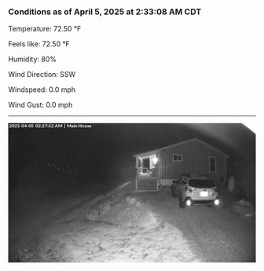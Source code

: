 ### Conditions as of April 5, 2025 at 2:33:08 AM CDT 

Temperature: 72.50 &deg;F

Feels like: 72.50 &deg;F

Humidity: 80%

Wind Direction: SSW

Windspeed: 0.0 mph

Wind Gust: 0.0 mph

---

<img src="./images/latest.jpeg"/>


